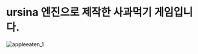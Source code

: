 # ursina 엔진으로 제작한 사과먹기 게임입니다.

![appleeaten_1](https://github.com/user-attachments/assets/6d3c26e3-1069-4c64-8008-6853690b9742)
